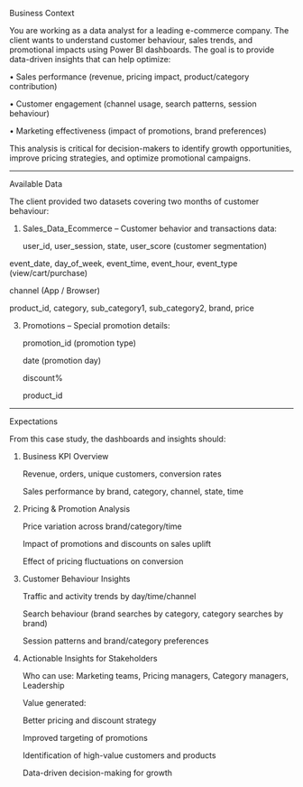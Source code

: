 Business Context

You are working as a data analyst for a leading e-commerce company. The client wants to understand customer behaviour, sales trends, and promotional impacts using Power BI dashboards. The goal is to provide data-driven insights that can help optimize:

•	Sales performance (revenue, pricing impact, product/category contribution)

•	Customer engagement (channel usage, search patterns, session behaviour)

•	Marketing effectiveness (impact of promotions, brand preferences)

This analysis is critical for decision-makers to identify growth opportunities, improve pricing strategies, and optimize promotional campaigns.
________________________________________

Available Data

The client provided two datasets covering two months of customer behaviour:

1.	Sales_Data_Ecommerce – Customer behavior and transactions data:
   
	user_id, user_session, state, user_score (customer segmentation)

 event_date, day_of_week, event_time, event_hour, event_type (view/cart/purchase)

 channel (App / Browser)

 product_id, category, sub_category1, sub_category2, brand, price

3.	Promotions – Special promotion details:
   
	promotion_id (promotion type)

	date (promotion day)

	discount%

	product_id

________________________________________

Expectations

From this case study, the dashboards and insights should:

1.	Business KPI Overview
   
	Revenue, orders, unique customers, conversion rates

	Sales performance by brand, category, channel, state, time

3.	Pricing & Promotion Analysis
   
	Price variation across brand/category/time

	Impact of promotions and discounts on sales uplift

	Effect of pricing fluctuations on conversion
 
5.	Customer Behaviour Insights
   
	Traffic and activity trends by day/time/channel

	Search behaviour (brand searches by category, category searches by brand)

	Session patterns and brand/category preferences

7.	Actionable Insights for Stakeholders
   
	Who can use: Marketing teams, Pricing managers, Category managers, Leadership

	Value generated:

	Better pricing and discount strategy

	Improved targeting of promotions

	Identification of high-value customers and products

	Data-driven decision-making for growth

